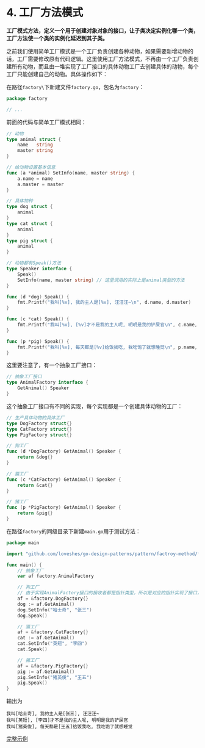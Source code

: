 # 4. 工厂方法模式

**工厂模式方法，定义一个用于创建对象对象的接口，让子类决定实例化哪一个类，工厂方法使一个类的实例化延迟到其子类。**

之前我们使用简单工厂模式是一个工厂负责创建各种动物，如果需要新增动物的话，工厂需要修改原有代码逻辑。这里使用工厂方法模式，不再由一个工厂负责创建所有动物，而且由一堆实现了工厂接口的具体动物工厂去创建具体的动物，每个工厂只能创建自己的动物。具体操作如下：

在路径`factory\`下新建文件`factory.go`，包名为`factory`：

```go
package factory

// ...
```

前面的代码与简单工厂模式相同：

```go
// 动物
type animal struct {
	name   string
	master string
}

// 给动物设置基本信息
func (a *animal) SetInfo(name, master string) {
	a.name = name
	a.master = master
}

// 具体物种
type dog struct {
	animal
}
type cat struct {
	animal
}
type pig struct {
	animal
}

// 动物都有Speak()方法
type Speaker interface {
	Speak()
	SetInfo(name, master string) // 这里调用的实际上是animal类型的方法
}

func (d *dog) Speak() {
	fmt.Printf("我叫[%v], 我的主人是[%v], 汪汪汪~\n", d.name, d.master)
}

func (c *cat) Speak() {
	fmt.Printf("我叫[%v], [%v]才不是我的主人呢, 明明是我的铲屎官\n", c.name, c.master)
}

func (p *pig) Speak() {
	fmt.Printf("我叫[%v], 每天都是[%v]给饭我吃, 我吃饱了就想睡觉\n", p.name, p.master)
}
```

这里要注意了，有一个抽象工厂接口：

```go
// 抽象工厂接口
type AnimalFactory interface {
	GetAnimal() Speaker
}
```

这个抽象工厂接口有不同的实现，每个实现都是一个创建具体动物的工厂：

```go
// 生产具体动物的具体工厂
type DogFactory struct{}
type CatFactory struct{}
type PigFactory struct{}

// 狗工厂
func (d *DogFactory) GetAnimal() Speaker {
	return &dog{}
}

// 猫工厂
func (c *CatFactory) GetAnimal() Speaker {
	return &cat{}
}

// 猪工厂
func (p *PigFactory) GetAnimal() Speaker {
	return &pig{}
}
```

在路径`factory`的同级目录下新建`main.go`用于测试方法：

```go
package main

import "github.com/loveshes/go-design-patterns/pattern/factroy-method/factory"

func main() {
	// 抽象工厂
	var af factory.AnimalFactory

	// 狗工厂
    // 由于实现AnimalFactory接口的接收者都是指针类型，所以是对应的指针实现了接口，这里需要加上&
	af = &factory.DogFactory{} 
	dog := af.GetAnimal()
	dog.SetInfo("哈士奇", "张三")
	dog.Speak()

	// 猫工厂
	af = &factory.CatFactory{}
	cat := af.GetAnimal()
	cat.SetInfo("英短", "李四")
	cat.Speak()

	// 猪工厂
	af = &factory.PigFactory{}
	pig := af.GetAnimal()
	pig.SetInfo("猪英俊", "王五")
	pig.Speak()
}
```

输出为

```
我叫[哈士奇], 我的主人是[张三], 汪汪汪~
我叫[英短], [李四]才不是我的主人呢, 明明是我的铲屎官
我叫[猪英俊], 每天都是[王五]给饭我吃, 我吃饱了就想睡觉
```

[完整示例](factory/factory.go)

